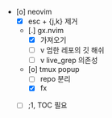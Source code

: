- [o] neovim
  - [X] esc + {j,k} 제거
  - [.] gx.nvim
    - [X] 가져오기
    - [ ] v 엄한 레포의 깃 해쉬
    - [ ] v live_grep 의존성
  - [o] tmux popup
    - [ ] repo 분리
    - [X] fx
  - [ ] ;1, TOC 필요

